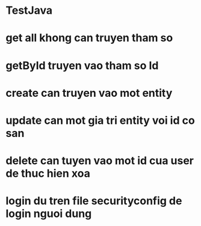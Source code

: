 # TestJava
# get all khong can truyen tham so
# getById truyen vao tham so Id
# create can truyen vao mot entity
# update can mot gia tri entity voi id co san
# delete can tuyen vao mot id cua user de thuc hien xoa
# login du tren file securityconfig de login nguoi dung